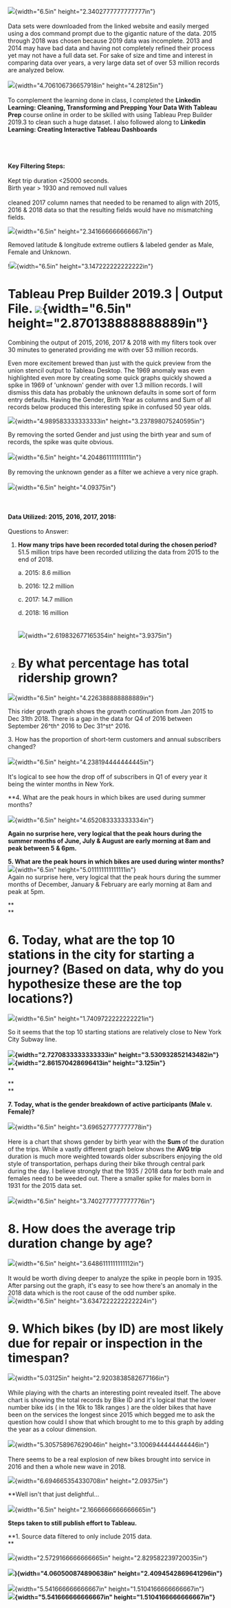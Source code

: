 ![](images/image1.jpg){width="6.5in" height="2.3402777777777777in"}\
\
Data sets were downloaded from the linked website and easily merged
using a dos command prompt due to the gigantic nature of the data. 2015
through 2018 was chosen because 2019 data was incomplete. 2013 and 2014
may have bad data and having not completely refined their process yet
may not have a full data set. For sake of size and time and interest in
comparing data over years, a very large data set of over 53 million
records are analyzed below.\
\
![](images/image002.png){width="4.706106736657918in" height="4.28125in"}\
\
To complement the learning done in class, I completed the **Linkedin
Learning: Cleaning, Transforming and Prepping Your Data With Tableau
Prep** course online in order to be skilled with using Tableau Prep
Builder 2019.3 to clean such a huge dataset. I also followed along to
**Linkedin Learning: Creating Interactive Tableau Dashboards**\
\
\
\
\
**Key Filtering Steps:**\
\
Kept trip duration \<25000 seconds.\
Birth year \> 1930 and removed null values\
\
cleaned 2017 column names that needed to be renamed to align with 2015,
2016 & 2018 data so that the resulting fields would have no mismatching
fields.

![](images/image003.png){width="6.5in" height="2.341666666666667in"}

Removed latitude & longitude extreme outliers & labeled gender as Male,
Female and Unknown.

!![](images/image004.png){width="6.5in" height="3.147222222222222in"}

**Tableau Prep Builder 2019.3 \| Output File.** ![](media/image5.png){width="6.5in" height="2.870138888888889in"}
=================================================================================================================

Combining the output of 2015, 2016, 2017 & 2018 with my filters took
over 30 minutes to generated providing me with over 53 million records.

Even more excitement brewed than just with the quick preview from the
union stencil output to Tableau Desktop. The 1969 anomaly was even
highlighted even more by creating some quick graphs quickly showed a
spike in 1969 of 'unknown' gender with over 1.3 million records. I will
dismiss this data has probably the unknown defaults in some sort of form
entry defaults. Having the Gender, Birth Year as columns and Sum of all
records below produced this interesting spike in confused 50 year olds.

![](images/image005.png){width="4.989583333333333in"
height="3.237898075240595in"}

By removing the sorted Gender and just using the birth year and sum of
records, the spike was quite obvious.\
\
![](images/image006.png){width="6.5in" height="4.204861111111111in"}\
\
By removing the unknown gender as a filter we achieve a very nice
graph.\
\
![](images/image007.png){width="6.5in" height="4.09375in"}\
\
\
\
**Data Utilized: 2015, 2016, 2017, 2018:**\
\
Questions to Answer:

1.  **How many trips have been recorded total during the chosen
    period?**\
    51.5 million trips have been recorded utilizing the data from 2015
    to the end of 2018.

    a.  2015: 8.6 million

    b.  2016: 12.2 million

    c.  2017: 14.7 million

    d.  2018: 16 million\
        \
        \
        ![](media/image9.png){width="2.619832677165354in"
        height="3.9375in"}

2.  **By what percentage has total ridership grown?**
    =================================================

![](images/image008.png){width="6.5in" height="4.226388888888889in"}

 This rider growth graph shows the growth continuation from Jan 2015 to
 Dec 31th 2018. There is a gap in the data for Q4 of 2016 between
 September 26^th^ 2016 to Dec 31^st^ 2016.

3\. How has the proportion of short-term customers and annual subscribers
changed?\
\
![](images/image009.png){width="6.5in" height="4.238194444444445in"}\
\
It's logical to see how the drop off of subscribers in Q1 of every year
it being the winter months in New York.

**4. What are the peak hours in which bikes are used during summer
months?\
\
![](images/image010.png){width="6.5in" height="4.652083333333334in"}

**Again no surprise here, very logical that the peak hours during the
summer months of June, July & August are early morning at 8am and peak
between 5 & 6pm.**

**5. What are the peak hours in which bikes are used during winter
months?**\
![](images/image011.png){width="6.5in" height="5.011111111111111in"}\
Again no surprise here, very logical that the peak hours during the
summer months of December, January & February are early morning at 8am
and peak at 5pm.

**\
**

**6. Today, what are the top 10 stations in the city for starting a journey? (Based on data, why do you hypothesize these are the top locations?)** 
====================================================================================================================================================

![](images/image012.png){width="6.5in" height="1.7409722222222221in"}

So it seems that the top 10 starting stations are relatively close to
New York City Subway line.**\
\
![](images/image013.png){width="2.7270833333333333in"
height="3.530932852143482in"}
![](images/image014.png){width="2.861570428696413in"
height="3.125in"}**\
**

**\
**

**7. Today, what is the gender breakdown of active participants (Male v.
Female)?**\
\
![](images/image015.png){width="6.5in" height="3.696527777777778in"}\
\
Here is a chart that shows gender by birth year with the **Sum** of the
duration of the trips. While a vastly different graph below shows the
**AVG trip** duration is much more weighted towards older subscribers
enjoying the old style of transportation, perhaps during their bike
through central park during the day. I believe strongly that the 1935 /
2018 data for both male and females need to be weeded out. There a
smaller spike for males born in 1931 for the 2015 data set.\
\
![](images/image016.png){width="6.5in" height="3.7402777777777776in"}

**8. How does the average trip duration change by age?**
========================================================

![](images/image017.png){width="6.5in" height="3.6486111111111112in"}\
\
It would be worth diving deeper to analyze the spike in people born in
1935. After parsing out the graph, it's easy to see how there's an
anomaly in the 2018 data which is the root cause of the odd number
spike.\
![](images/image018.png){width="6.5in" height="3.6347222222222224in"}

**9. Which bikes (by ID) are most likely due for repair or inspection in the timespan?**
========================================================================================

![](images/image019.png){width="5.03125in" height="2.9203838582677166in"}\
\
While playing with the charts an interesting point revealed itself. The
above chart is showing the total records by Bike ID and it's logical
that the lower number bike ids ( in the 16k to 18k ranges ) are the
older bikes that have been on the services the longest since 2015 which
begged me to ask the question how could I show that which brought to me
to this graph by adding the year as a colour dimension.\
\
![](images/image020.png){width="5.305758967629046in"
height="3.1006944444444446in"}\
\
There seems to be a real explosion of new bikes brought into service in
2016 and then a whole new wave in 2018.

![](images/image021.png){width="6.694665354330708in" height="2.09375in"}

**Well isn't that just delightful...\
\
![](images/image022.png){width="6.5in" height="2.1666666666666665in"}

**Steps taken to still publish effort to Tableau.**

**1. Source data filtered to only include 2015 data.\
**

![](images/image023.png){width="2.5729166666666665in"
height="2.829582239720035in"}**\
\
![](images/image024.png)){width="4.060500874890638in"
height="2.4094542869641296in"}**\
\
![](images/image026.png){width="5.541666666666667in"
height="1.5104166666666667in"}**\
![](images/image027.png){width="5.541666666666667in"
height="1.5104166666666667in"}**\
\
\
\
\
\
\
\
\
\
\
\
\
\
\
\
\
\
\
\
**
